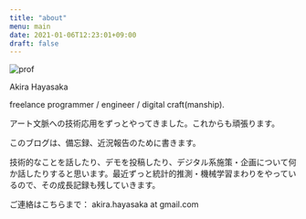 ```yaml
---
title: "about"
menu: main
date: 2021-01-06T12:23:01+09:00
draft: false
---
```


![prof](/about/prof.jpg)

Akira Hayasaka

freelance programmer / engineer / digital craft(manship).

アート文脈への技術応用をずっとやってきました。これからも頑張ります。

このブログは、備忘録、近況報告のために書きます。

技術的なことを話したり、デモを投稿したり、デジタル系施策・企画について何か話したりすると思います。最近ずっと統計的推測・機械学習まわりをやっているので、その成長記録も残していきます。

ご連絡はこちらまで：
akira.hayasaka at gmail.com